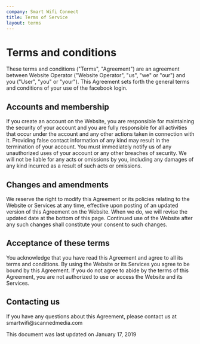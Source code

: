 ```yaml
---
company: Smart Wifi Connect
title: Terms of Service
layout: terms
---
```


<h1>Terms and conditions</h1>

<p>These terms and conditions (&quot;Terms&quot;, &quot;Agreement&quot;) are an agreement between Website Operator (&quot;Website Operator&quot;, &quot;us&quot;, &quot;we&quot; or &quot;our&quot;) and you (&quot;User&quot;, &quot;you&quot; or &quot;your&quot;). This Agreement sets forth the general terms and conditions of your use of the facebook login.

<h2>Accounts and membership</h2>

<p>If you create an account on the Website, you are responsible for maintaining the security of your account and you are fully responsible for all activities that occur under the account and any other actions taken in connection with it. Providing false contact information of any kind may result in the termination of your account. You must immediately notify us of any unauthorized uses of your account or any other breaches of security. We will not be liable for any acts or omissions by you, including any damages of any kind incurred as a result of such acts or omissions.</p>

<h2>Changes and amendments</h2>

<p>We reserve the right to modify this Agreement or its policies relating to the Website or Services at any time, effective upon posting of an updated version of this Agreement on the Website. When we do, we will revise the updated date at the bottom of this page. Continued use of the Website after any such changes shall constitute your consent to such changes.

<h2>Acceptance of these terms</h2>

<p>You acknowledge that you have read this Agreement and agree to all its terms and conditions. By using the Website or its Services you agree to be bound by this Agreement. If you do not agree to abide by the terms of this Agreement, you are not authorized to use or access the Website and its Services.</p>

<h2>Contacting us</h2>

<p>If you have any questions about this Agreement, please contact us at smartwifi@scannedmedia.com</p>

<p>This document was last updated on January 17, 2019</p>